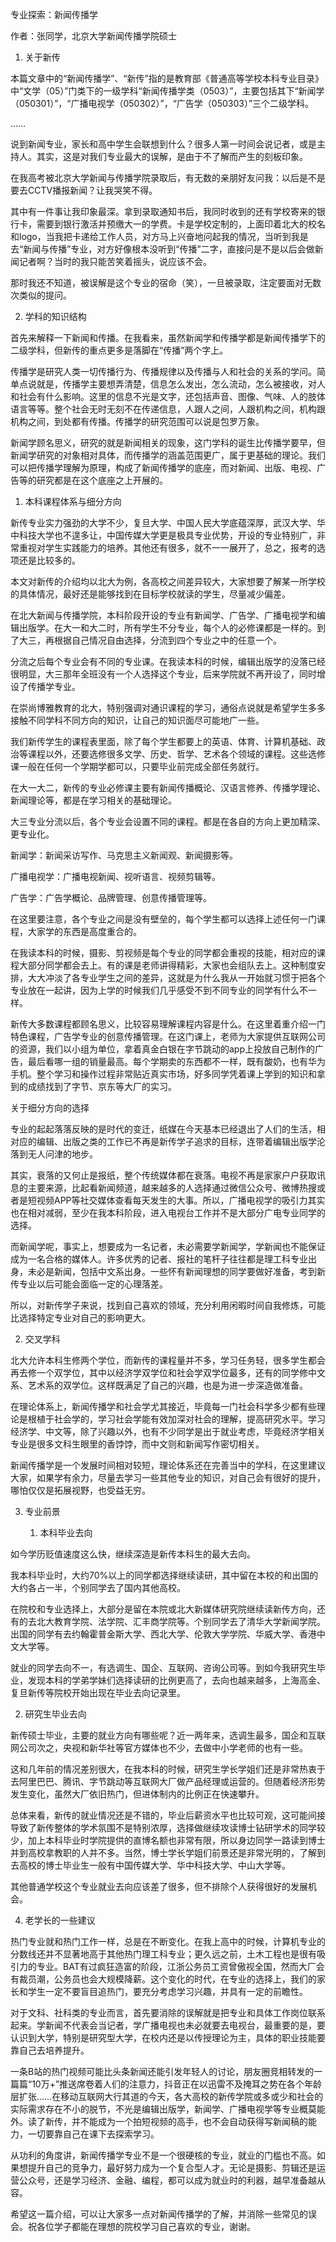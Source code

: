 专业探索：新闻传播学

作者：张同学，北京大学新闻传播学院硕士

1.  关于新传

本篇文章中的“新闻传播学”、“新传”指的是教育部《普通高等学校本科专业目录》中“文学（05）”门类下的一级学科“新闻传播学类（0503）”，主要包括其下“新闻学（050301）”，“广播电视学（050302）”，“广告学（050303）”三个二级学科。

……

说到新闻专业，家长和高中学生会联想到什么？很多人第一时间会说记者，或是主持人。其实，这是对我们专业最大的误解，是由于不了解而产生的刻板印象。

在我高考被北京大学新闻与传播学院录取后，有无数的亲朋好友问我：以后是不是要去CCTV播报新闻？让我哭笑不得。

其中有一件事让我印象最深。拿到录取通知书后，我同时收到的还有学校寄来的银行卡，需要到银行激活并预缴大一的学费。卡是学校定制的，上面印着北大的校名和logo，当我把卡递给工作人员，对方马上兴奋地问起我的情况，当听到我是去“新闻与传播”专业，对方好像根本没听到“传播”二字，直接问是不是以后会做新闻记者啊？当时的我只能苦笑着摇头，说应该不会。

那时我还不知道，被误解是这个专业的宿命（笑），一旦被录取，注定要面对无数次类似的提问。

2.  学科的知识结构

首先来解释一下新闻和传播。在我看来，虽然新闻学和传播学都是新闻传播学下的二级学科，但新传的重点更多是落脚在“传播”两个字上。

传播学是研究人类一切传播行为、传播规律以及传播与人和社会的关系的学问。简单点说就是，传播学主要想弄清楚，信息怎么发出，怎么流动，怎么被接收，对人和社会有什么影响。这里的信息不光是文字，还包括声音、图像、气味、人的肢体语言等等。整个社会无时无刻不在传递信息，人跟人之间，人跟机构之间，机构跟机构之间，到处都有传播。传播学的研究范围可以说是包罗万象。

新闻学顾名思义，研究的就是新闻相关的现象，这门学科的诞生比传播学要早，但新闻学研究的对象相对具体，而传播学的涵盖范围更广，属于更基础的理论。我们可以把传播学理解为原理，构成了新闻传播学的底座，而对新闻、出版、电视、广告等的研究都是在这个底座之上开展的。

1.  本科课程体系与细分方向

新传专业实力强劲的大学不少，复旦大学、中国人民大学底蕴深厚，武汉大学、华中科技大学也不遑多让，中国传媒大学更是极具专业优势，开设的专业特别广，非常重视对学生实践能力的培养。其他还有很多，就不一一展开了，总之，报考的选项还是比较多的。

本文对新传的介绍均以北大为例，各高校之间差异较大，大家想要了解某一所学校的具体情况，最好还是能够找到在目标学校就读的学生，尽量减少偏差。

在北大新闻与传播学院，本科阶段开设的专业有新闻学、广告学、广播电视学和编辑出版学。在大一和大二时，所有学生不分专业，每个人的必修课都是一样的。到了大三，再根据自己情况自由选择，分流到四个专业之中的任意一个。

分流之后每个专业会有不同的专业课。在我读本科的时候，编辑出版学的没落已经很明显，大三那年全班没有一个人选择这个专业，后来学院就不再开设了，同时增设了传播学专业。

在崇尚博雅教育的北大，特别强调对通识课程的学习，通俗点说就是希望学生多多接触不同学科不同方向的知识，让自己的知识面尽可能地广一些。

我们新传学生的课程表里面，除了每个学生都要上的英语、体育、计算机基础、政治等课程以外，还要选修很多文学、历史、哲学、艺术各个领域的课程。这些选修课一般在任何一个学期学都可以，只要毕业前完成全部任务就行。

在大一大二，新传的专业必修课主要有新闻传播概论、汉语言修养、传播学理论、新闻理论等，都是在学习相关的基础理论。

大三专业分流以后，各个专业会设置不同的课程。都是在各自的方向上更加精深、更专业化。

新闻学：新闻采访写作、马克思主义新闻观、新闻摄影等。

广播电视学：广播电视新闻、视听语言、视频剪辑等。

广告学：广告学概论、品牌管理、创意传播管理等。

在这里要注意，各个专业之间是没有壁垒的，每个学生都可以选择上述任何一门课程，大家学的东西是高度重合的。

在我读本科的时候，摄影、剪视频是每个专业的同学都会重视的技能，相对应的课程大部分同学都会去上。有的课是老师讲得精彩，大家也会组队去上。这种制度安排，大大冲淡了各专业学生之间的差异，这就是为什么我从一开始就习惯于把各个专业放在一起讲，因为上学的时候我们几乎感受不到不同专业的同学有什么不一样。

新传大多数课程都顾名思义，比较容易理解课程内容是什么。在这里着重介绍一门特色课程，广告学专业的创意传播管理。在这门课上，老师为大家提供互联网公司的资源，我们以小组为单位，拿着真金白银在字节跳动的app上投放自己制作的广告，最后看哪一组的销量最高。每个学期卖的东西都不一样，既有酸奶，也有华为手机。整个学习和操作过程非常贴近真实市场，好多同学凭着课上学到的知识和拿到的成绩找到了字节、京东等大厂的实习。

关于细分方向的选择

专业的起起落落反映的是时代的变迁，纸媒在今天基本已经退出了人们的生活，相对应的编辑、出版之类的工作已不再是新传学子追求的目标，连带着编辑出版学沦落到无人问津的地步。

其实，衰落的又何止是报纸，整个传统媒体都在衰落。电视不再是家家户户获取讯息的主要来源，比起看新闻频道，越来越多的人选择通过微信公众号、微博热搜或者是短视频APP等社交媒体查看每天发生的大事。所以，广播电视学的吸引力其实也在相对减弱，至少在我本科阶段，进入电视台工作并不是大部分广电专业同学的选择。

而新闻学呢，事实上，想要成为一名记者，未必需要学新闻学，学新闻也不能保证成为一名合格的媒体人。许多优秀的记者、报社的笔杆子往往都是理工科专业出身，未必是新闻，包括中文系出身。一些怀有新闻理想的同学要做好准备，考到新传专业以后可能会面临一定的心理落差。

所以，对新传学子来说，找到自己喜欢的领域，充分利用闲暇时间自我修炼，可能比选择特定专业对自己的影响更大。

2.  交叉学科

北大允许本科生修两个学位，而新传的课程量并不多，学习任务轻，很多学生都会再去修一个双学位，其中以经济学双学位和社会学双学位最多，还有的同学修中文系、艺术系的双学位。这样既满足了自己的兴趣，也是为进一步深造做准备。

在理论体系上，新闻传播学和社会学尤其接近，毕竟每一门社会科学多少都有些理论是根植于社会学的，学习社会学能有效加深对社会的理解，提高研究水平。学习经济学、中文等，除了兴趣以外，也有不少同学是出于就业考虑，毕竟经济学相关专业是很多文科生眼里的香饽饽，而中文则和新闻写作密切相关。

新闻传播学是一个发展时间相对较短，理论体系还在完善当中的学科，在这里建议大家，如果学有余力，尽量去学习一些其他专业的知识，对自己会有很好的提升，哪怕仅仅是拓展视野，也受益无穷。

3.  专业前景

    1.  本科毕业去向

如今学历贬值速度这么快，继续深造是新传本科生的最大去向。

我本科毕业时，大约70%以上的同学都选择继续读研，其中留在本校的和出国的大约各占一半，个别同学去了国内其他高校。

在院校和专业选择上，大部分是留在本院或北大新媒体研究院继续读新传方向，还有的去北大教育学院、法学院、汇丰商学院等。个别同学去了清华大学新闻学院。出国的同学有去约翰霍普金斯大学、西北大学、伦敦大学学院、华威大学、香港中文大学等。

就业的同学去向不一，有选调生、国企、互联网、咨询公司等。到如今我研究生毕业，发现本科的学弟学妹们选择读研的比例更高了，去向也越来越多，上海高金、复旦新传等院校开始出现在毕业去向记录里。

2.  研究生毕业去向

新传硕士毕业，主要的就业方向有哪些呢？近一两年来，选调生最多，国企和互联网公司次之，央视和新华社等官方媒体也不少，去做中小学老师的也有一些。

这和几年前的情况差别很大，在我本科的时候，研究生学长学姐们还是非常热衷于去阿里巴巴、腾讯、字节跳动等互联网大厂做产品经理或运营的。但随着经济形势发生变化，虽然大厂依旧热门，但进体制内的比例正在快速攀升。

总体来看，新传的就业情况还是不错的，毕业后薪资水平也比较可观，这可能间接导致了新传整体的学术氛围不是特别浓厚，选择做继续攻读博士钻研学术的同学较少，加上本科毕业时学院提供的直博名额也非常有限，所以身边同学一路读到博士并到高校拿教职的人并不多。当然，博士学长学姐们前景还是非常光明的，了解到去高校的博士毕业生一般有中国传媒大学、华中科技大学、中山大学等。

其他普通学校这个专业就业去向应该差了很多，但不排除个人获得很好的发展机会。

4.  老学长的一些建议

热门专业就和热门工作一样，总是在不断变化。在我上高中的时候，计算机专业的分数线还并不显著地高于其他热门理工科专业；更久远之前，土木工程也是很有吸引力的专业。BAT有过疯狂造富的阶段，江浙公务员工资曾傲视全国，然而大厂会有裁员潮，公务员也会大规模降薪。这个变化的时代，在专业的选择上，我们的家长和学生一定不要盲目追热门，要充分考虑学习兴趣，并具有一定的前瞻性。

对于文科、社科类的专业而言，首先要消除的误解就是把专业和具体工作岗位联系起来。学新闻不代表会当记者，学广播电视也未必就要去电视台，最重要的是，要认识到大学，特别是研究型大学，在校内还是以传授理论为主，具体的职业技能要靠自己去培养提升。

一条B站的热门视频可能比头条新闻还能引发年轻人的讨论，朋友圈竞相转发的一篇篇“10万+”推送席卷着人们的注意力，抖音正在以迅雷不及掩耳之势在各个年龄层扩张……在移动互联网大行其道的今天，各大高校的新传学院或多或少和社会的实际需求存在不小的脱节，不光是编辑出版学，新闻学、广播电视学等专业概莫能外。读了新传，并不能成为一个拍短视频的高手，也不会自动获得写新闻稿的能力，一切要靠自己在课下去探索学习。

从功利的角度讲，新闻传播学专业不是一个很硬核的专业，就业的门槛也不高。如果想提升自己的竞争力，最好努力成为一个复合型人才。无论是摄影、剪辑还是运营公众号，还是学习经济、金融、编程，都可以成为就业时的利器，越早准备越从容。

希望这一篇介绍，可以让大家多一点对新闻传播学的了解，并消除一些常见的误会。祝各位学子都能在理想的院校学习自己喜欢的专业，谢谢。

